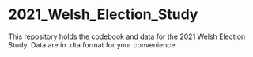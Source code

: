 # 2021_Welsh_Election_Study
This repository holds the codebook and data for the 2021 Welsh Election Study. Data are in .dta format for your convenience.
